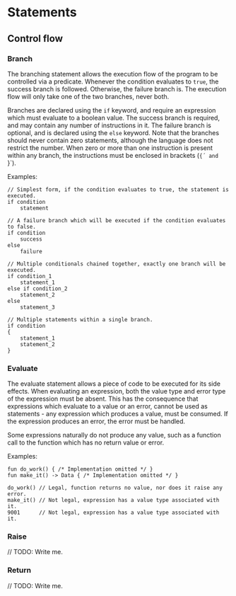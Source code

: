 # Statements

## Control flow

### Branch

The branching statement allows the execution flow of the program to be controlled via a predicate. Whenever the
condition evaluates to `true`, the success branch is followed. Otherwise, the failure branch is. The execution flow will
only take one of the two branches, never both.

Branches are declared using the `if` keyword, and require an expression which must evaluate to a boolean value. The
success branch is required, and may contain any number of instructions in it. The failure branch is optional, and is
declared using the `else` keyword. Note that the branches should never contain zero statements, although the language
does not restrict the number. When zero or more than one instruction is present within any branch, the instructions must
be enclosed in brackets (`{´ and `}`).

Examples:

```derg
// Simplest form, if the condition evaluates to true, the statement is executed.
if condition
    statement

// A failure branch which will be executed if the condition evaluates to false.
if condition
    success
else
    failure

// Multiple conditionals chained together, exactly one branch will be executed.
if condition_1
    statement_1
else if condition_2
    statement_2
else
    statement_3

// Multiple statements within a single branch.
if condition
{
    statement_1
    statement_2
}
```

### Evaluate

The evaluate statement allows a piece of code to be executed for its side effects. When evaluating an expression, both
the value type and error type of the expression must be absent. This has the consequence that expressions which evaluate
to a value or an error, cannot be used as statements - any expression which produces a value, must be consumed. If the
expression produces an error, the error must be handled.

Some expressions naturally do not produce any value, such as a function call to the function which has no return value
or error.

Examples:

```
fun do_work() { /* Implementation omitted */ }
fun make_it() -> Data { /* Implementation omitted */ }

do_work() // Legal, function returns no value, nor does it raise any error.
make_it() // Not legal, expression has a value type associated with it.
9001      // Not legal, expression has a value type associated with it. 
```

### Raise

// TODO: Write me.

### Return

// TODO: Write me.
